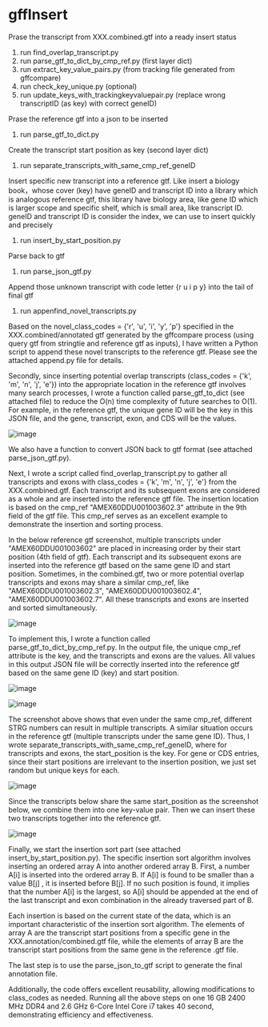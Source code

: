 # gffInsert
Prase the transcript from XXX.combined.gtf into a ready insert status
1. run find_overlap_transcript.py
2. run parse_gtf_to_dict_by_cmp_ref.py (first layer dict)
3. run extract_key_value_pairs.py (from tracking file generated from gffcompare)
4. run check_key_unique.py (optional)
5. run update_keys_with_trackingkeyvaluepair.py (replace wrong transcriptID (as key) with correct geneID)
   
Prase the reference gtf into a json to be inserted
1. run parse_gtf_to_dict.py

Create the transcript start position as key (second layer dict)
1. run separate_transcripts_with_same_cmp_ref_geneID 

Insert specific new transcript into a reference gtf. Like insert a biology book，whose cover (key) have geneID and transcript ID into a library which is analogous  reference gtf, this library have biology area, like gene ID which is larger scope and specific shelf, which is small area, like transcript ID.  geneID and transcript ID is consider the index, we can use to insert quickly and precisely 
1. run insert_by_start_position.py

Parse back to gtf

1. run parse_json_gtf.py



Append those unknown transcript with code letter {r u i p y} into the tail of final gtf
1. run appenfind_novel_transcripts.py



Based on the novel_class_codes = {'r', 'u', 'i', 'y', 'p'} specified in the XXX.combined/annotated gtf generated by the gffcompare process (using query gtf from stringtie and reference gtf as inputs), I have written a Python script to append these novel transcripts to the reference gtf. Please see the attached append.py file for details.

Secondly, since inserting potential overlap transcripts (class_codes = {'k', 'm', 'n', 'j', 'e'}) into the appropriate location in the reference gtf involves many search processes, I wrote a function called parse_gtf_to_dict (see attached file) to reduce the O(n) time complexity of future searches to O(1). For example, in the reference gtf, the unique gene ID will be the key in this JSON file, and the gene, transcript, exon, and CDS will be the values.

![image](https://github.com/dxu104/gffInsert/assets/90865804/485cd245-11d0-4045-8324-e6f269fc3c64)

We also have a function to convert JSON back to gtf format (see attached parse_json_gtf.py).

Next, I wrote a script called find_overlap_transcript.py to gather all transcripts and exons with class_codes = {'k', 'm', 'n', 'j', 'e'} from the XXX.combined.gtf. Each transcript and its subsequent exons are considered as a whole and are inserted into the reference gtf file. The insertion location is based on the cmp_ref "AMEX60DDU001003602.3" attribute in the 9th field of the gtf file. This cmp_ref serves as an excellent example to demonstrate the insertion and sorting process. 

In the below reference gtf screenshot, multiple transcripts under "AMEX60DDU001003602" are placed in increasing order by their start position (4th field of gtf). Each transcript and its subsequent exons are inserted into the reference gtf based on the same gene ID and start position. Sometimes, in the combined.gtf, two or more potential overlap transcripts and exons may share a similar cmp_ref, like "AMEX60DDU001003602.3", "AMEX60DDU001003602.4", "AMEX60DDU001003602.7". All these transcripts and exons are inserted and sorted simultaneously.

![image](https://github.com/dxu104/gffInsert/assets/90865804/849375f4-5951-409c-af99-a352c3849506)

To implement this, I wrote a function called parse_gtf_to_dict_by_cmp_ref.py. In the output file, the unique cmp_ref attribute is the key, and the transcripts and exons are the values. All values in this output JSON file will be correctly inserted into the reference gtf based on the same gene ID (key) and start position.

![image](https://github.com/dxu104/gffInsert/assets/90865804/9ef145e0-cd49-460d-af12-d755655ac9e4)

![image](https://github.com/dxu104/gffInsert/assets/90865804/492fc186-a066-4340-9292-60e2824a00d9)

The screenshot above shows that even under the same cmp_ref, different STRG numbers can result in multiple transcripts. A similar situation occurs in the reference gtf (multiple transcripts under the same gene ID). Thus, I wrote separate_transcripts_with_same_cmp_ref_geneID, where for transcripts and exons, the start_position is the key. For gene or CDS entries, since their start positions are irrelevant to the insertion position, we just set random but unique keys for each.

![image](https://github.com/dxu104/gffInsert/assets/90865804/91f098a1-8e64-42b4-b959-98dedf011e54)

Since the transcripts below share the same start_position as the screenshot below, we combine them into one key-value pair. Then we can insert these two transcripts together into the reference gtf.

![image](https://github.com/dxu104/gffInsert/assets/90865804/68dc7526-fd0b-4866-8c82-f6267b2b8dbe)


Finally, we start the insertion sort part (see attached insert_by_start_position.py). The specific insertion sort algorithm involves inserting an ordered array A into another ordered array B. First, a number A[i] is inserted into the ordered array B. If A[i] is found to be smaller than a value B[j] , it is inserted before B[j]. If no such position is found, it implies that the number A[i] is the largest, so A[i] should be appended at the end of the last transcript and exon combination in the already traversed part of B.



Each insertion is based on the current state of the data, which is an important characteristic of the insertion sort algorithm. The elements of array A are the transcript start positions from a specific gene in the XXX.annotation/combined.gtf file, while the elements of array B are the transcript start positions from the same gene in the reference .gtf file.

The last step is to use the parse_json_to_gtf script to generate the final annotation file. 

Additionally, the code offers excellent reusability, allowing modifications to class_codes as needed. Running all the above steps on one 16 GB 2400 MHz DDR4 and 2.6 GHz 6-Core Intel Core i7 takes 40 second, demonstrating efficiency and effectiveness.
